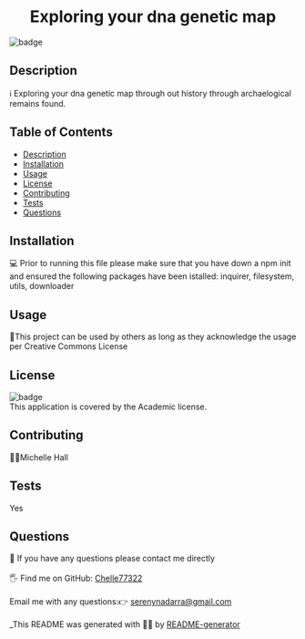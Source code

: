 
<h1 align="center">Exploring your dna genetic map </h1>
  
![badge](https://img.shields.io/badge/license-Academic-brightgreen)<br />
## Description
ℹ️ Exploring your dna genetic map through out history through archaelogical remains found.
## Table of Contents
- [Description](#description)
- [Installation](#installation)
- [Usage](#usage)
- [License](#license)
- [Contributing](#contributing)
- [Tests](#tests)
- [Questions](#questions)
## Installation
💻 Prior to running this file please make sure that you have down a npm init and ensured the following packages have been istalled: inquirer, filesystem, utils, downloader
## Usage
📖This project can be used by others as long as they acknowledge the usage per Creative Commons License
## License
![badge](https://img.shields.io/badge/license-Academic-brightgreen)
<br />
This application is covered by the Academic license. 
## Contributing
🙋‍♀️Michelle Hall
## Tests
 Yes
## Questions
🤔 If you have any questions please contact me directly<br />
<br />
🖐️ Find me on GitHub: [Chelle77322](https://github.com/Chelle77322)<br />
<br />
 Email me with any questions:👉 serenynadarra@gmail.com<br /><br />
_This README was generated with 🤸‍♀️ by [README-generator](https://github.com/Chelle77322/README-Generator)
    